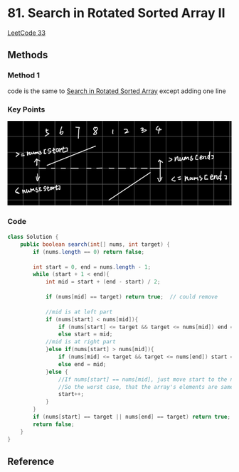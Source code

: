 # 81. Search in Rotated Sorted Array II    

[LeetCode 33](https://leetcode.com/problems/search-in-rotated-sorted-array-ii/)


## Methods

### Method 1
code is the same to [Search in Rotated Sorted Array](../Search_in_Rotated_Sorted_Array) except adding one line

### Key Points
![](../../Image/search_in_rotated_sorted_array.png)

### Code
```java
class Solution {
    public boolean search(int[] nums, int target) {
        if (nums.length == 0) return false;

        int start = 0, end = nums.length - 1;
        while (start + 1 < end){
            int mid = start + (end - start) / 2;

            if (nums[mid] == target) return true;  // could remove

            //mid is at left part
            if (nums[start] < nums[mid]){
                if (nums[start] <= target && target <= nums[mid]) end = mid;
                else start = mid;
            //mid is at right part
            }else if(nums[start] > nums[mid]){
                if (nums[mid] <= target && target <= nums[end]) start = mid;
                else end = mid;
            }else {
                //If nums[start] == nums[mid], just move start to the next index.
                //So the worst case, that the array's elements are same, is O(n).
                start++;
            }
        }
        if (nums[start] == target || nums[end] == target) return true;
        return false;
    }
}
```


## Reference